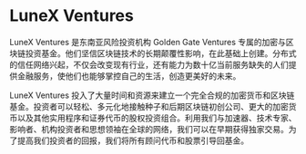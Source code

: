 # LuneX Ventures

LuneX Ventures 是东南亚风险投资机构 Golden Gate Ventures 专属的加密与区块链投资基金。他们坚信区块链技术的长期颠覆性影响，在此基础上创建。分布式的信任网络兴起，不仅会改变现有行业，还有能力为数十亿当前服务缺失的人们提供金融服务，使他们也能够掌控自己的生活，创造更美好的未来。

LuneX Ventures 投入了大量时间和资源来建立一个完全合规的加密货币和区块链基金。投资者可以轻松、多元化地接触种子和后期区块链初创公司、更大的加密货币以及其他实用程序和证券代币的股权投资组合。利用我们与加速器、技术专家、影响者、机构投资者和思想领袖在全球的网络，我们可以在早期获得独家交易。为了提高我们投资者的回报，我们将所有顾问代币和股票引导回基金。
